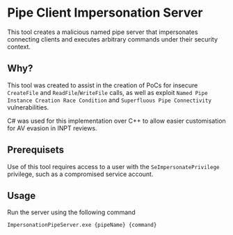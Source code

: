 # Pipe Client Impersonation Server

This tool creates a malicious named pipe server that impersonates connecting clients and executes arbitrary commands under their security context.

## Why?

This tool was created to assist in the creation of PoCs for insecure `CreateFile` and `ReadFile`/`WriteFile` calls, as well as exploit `Named Pipe Instance Creation Race Condition` and `Superfluous Pipe Connectivity` vulnerabilities.

C# was used for this implementation over C++ to allow easier customisation for AV evasion in INPT reviews.

## Prerequisets

Use of this tool requires access to a user with the `SeImpersonatePrivilege` privilege, such as a compromised service account.

## Usage

Run the server using the following command

```
ImpersonationPipeServer.exe {pipeName} {command}
```


